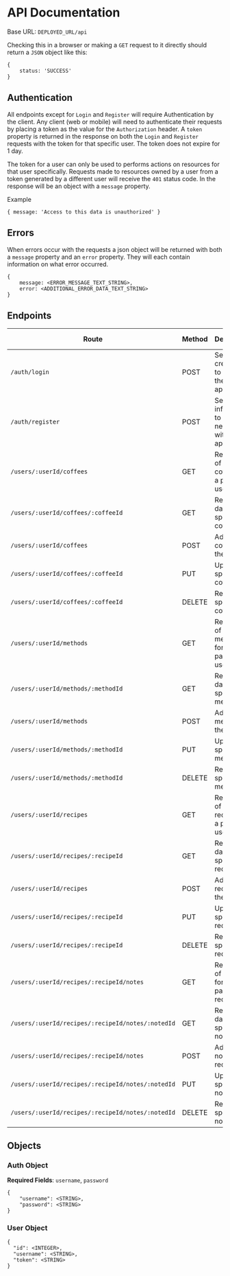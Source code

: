 # API Documentation

Base URL: `DEPLOYED_URL/api`

Checking this in a browser or making a `GET` request to it directly should return a `JSON` object like this:  
```
{
    status: 'SUCCESS'
}
```
## Authentication  

All endpoints except for `Login` and `Register` will require Authentication by the client. Any client (web or mobile) will need to authenticate their requests by placing a token as the value for the `Authorization` header.
A `token` property is returned in the response on both the `Login` and `Register` requests with the token for that specific user. The token does not expire for 1 day.

The token for a user can only be used to performs actions on resources for that user specifically. Requests made to resources owned by a user from a token generated by a different user will receive the `401` status code. In the response will be an object with a `message` property.

Example  
```
{ message: 'Access to this data is unauthorized' }
```  

## Errors  

When errors occur with the requests a json object will be returned with both a `message` property and an `error` property. They will each contain information on what error occurred.  
```
{
    message: <ERROR_MESSAGE_TEXT_STRING>,
    error: <ADDITIONAL_ERROR_DATA_TEXT_STRING>
}
```
## Endpoints

| Route | Method | Description | Requires Auth | Body | Returns |
|---|---|---|---|---|---|
| `/auth/login` | POST | Send user credentials to login to the application | No | Auth Object | User Object|
| `/auth/register` | POST | Send user information to register a new user with the application | No | Auth Object | User Object |
| `/users/:userId/coffees` | GET | Retrieve all of the coffees for a particular user | Yes | None | Array of Coffee Objects |
| `/users/:userId/coffees/:coffeeId` | GET | Retrieve data of a specific coffee | Yes | None | Coffee Object|
| `/users/:userId/coffees` | POST | Add a new coffee for the user | Yes | Coffee Object | Coffee Object |
| `/users/:userId/coffees/:coffeeId` | PUT | Update a specific coffee |Yes | Coffee Object | Coffee Object |
| `/users/:userId/coffees/:coffeeId` | DELETE | Remove a specific coffee | Yes | None  | Coffee Object |
| `/users/:userId/methods` | GET | Retrieve all of the methods for a particular user | Yes | None  | Array of Method Objects |
| `/users/:userId/methods/:methodId` | GET | Retrieve data of a specific method | Yes | None  | Method Object |
| `/users/:userId/methods` | POST | Add a new method for the user | Yes | Method Object | Method Object |
| `/users/:userId/methods/:methodId` | PUT | Update a specific method |Yes | Method Object | Method Object |
| `/users/:userId/methods/:methodId` | DELETE | Remove a specific method | Yes | None  | Method Object |
| `/users/:userId/recipes` | GET | Retrieve all of the recipes for a particular user | Yes | None  | Array of Recipe Objects |
| `/users/:userId/recipes/:recipeId` | GET | Retrieve data of a specific recipe | Yes | None  |Recipe Object |
| `/users/:userId/recipes` | POST | Add a new recipe for the user | Yes | Recipe Object | Recipe Object |
| `/users/:userId/recipes/:recipeId` | PUT | Update a specific recipe |Yes | Recipe Object | Recipe Object |
| `/users/:userId/recipes/:recipeId` | DELETE | Remove a specific recipe | Yes | None  | Recipe Object |
| `/users/:userId/recipes/:recipeId/notes` | GET | Retrieve all of the notes for a particular recipe | Yes | None  | Array of Note Objects |
| `/users/:userId/recipes/:recipeId/notes/:notedId` | GET | Retrieve data of a specific note | Yes | None  | Note Object |
| `/users/:userId/recipes/:recipeId/notes` | POST | Add a new note for the recipe | Yes | Note Object | Note Object |
| `/users/:userId/recipes/:recipeId/notes/:notedId` | PUT | Update a specific note |Yes | Note Object | Note Object |
| `/users/:userId/recipes/:recipeId/notes/:notedId` | DELETE | Remove a specific note | Yes | None  | Note Object |

## Objects

### Auth Object
**Required Fields**: `username`, `password`
```
{
	"username": <STRING>,
	"password": <STRING>
}
```
### User Object
```
{
  "id": <INTEGER>,
  "username": <STRING>,
  "token": <STRING>
}
```